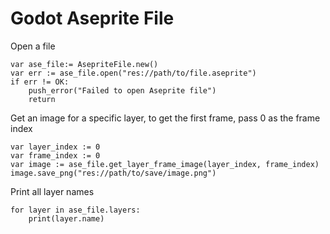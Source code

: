 # Godot Aseprite File

Open a file

```gdscript
var ase_file:= AsepriteFile.new()
var err := ase_file.open("res://path/to/file.aseprite")
if err != OK:
    push_error("Failed to open Aseprite file")
    return
```

Get an image for a specific layer, to get the first frame, pass 0 as the frame index

```gdscript
var layer_index := 0
var frame_index := 0
var image := ase_file.get_layer_frame_image(layer_index, frame_index)
image.save_png("res://path/to/save/image.png")
```

Print all layer names

```gdscript
for layer in ase_file.layers:
    print(layer.name)
```
